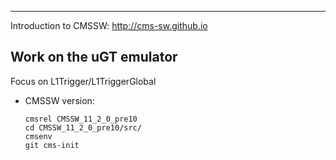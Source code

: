 *******************************
Introduction to CMSSW: http://cms-sw.github.io


**Work on the uGT emulator** 
---
Focus on L1Trigger/L1TriggerGlobal

-  CMSSW version:
   ```
   cmsrel CMSSW_11_2_0_pre10
   cd CMSSW_11_2_0_pre10/src/
   cmsenv
   git cms-init   
   ```
   
